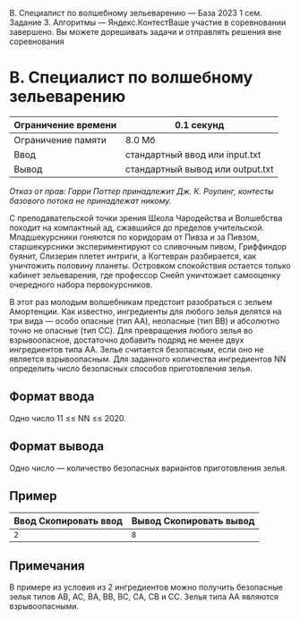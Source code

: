  B. Специалист по волшебному зельеварению — База 2023 1 сем. Задание 3\. Алгоритмы — Яндекс.КонтестВаше участие в соревновании завершено. Вы можете дорешивать задачи и отправлять решения вне соревнования


B. Специалист по волшебному зельеварению
========================================




| Ограничение времени | 0\.1 секунд |
| --- | --- |
| Ограничение памяти | 8\.0 Мб |
| Ввод | стандартный ввод или input.txt |
| Вывод | стандартный вывод или output.txt |






*Отказ от прав: Гарри Поттер принадлежит Дж. К. Роулинг, контесты базового потока не принадлежат никому.*


С преподавательской точки зрения Школа Чародейства и Волшебства походит на компактный ад, сжавшийся до пределов учительской. Младшекурсники гоняются по коридорам от Пивза и за Пивзом, старшекурсники экспериментируют со сливочным пивом, Гриффиндор буянит, Слизерин плетет интриги, а Когтевран разбирается, как уничтожить половину планеты. Островком спокойствия остается только кабинет зельеварения, где профессор Снейп уничтожает самооценку очередного набора первокурсников. 


В этот раз молодым волшебникам предстоит разобраться с зельем Амортенции. Как известно, ингредиенты для любого зелья делятся на три вида — особо опасные (тип AA), неопасные (тип BB) и абсолютно точно не опасные (тип CC). Для превращения любого зелья во взрывоопасное, достаточно добавить подряд не менее двух ингредиентов типа AA. Зелье считается безопасным, если оно не является взрывоопасным. Для заданного количества ингредиентов NN определить число безопасных способов приготовления зелья.




Формат ввода
------------




Одно число 11 ≤≤ NN ≤≤ 2020.




Формат вывода
-------------




Одно число — количество безопасных вариантов приготовления зелья.




Пример
------





| Ввод Скопировать ввод | Вывод Скопировать вывод |
| --- | --- |
| ``` 2  ``` | ``` 8  ``` |



Примечания
----------




В примере из условия из 2 ингредиентов можно получить безопасные зелья типов AB, AC, BA, BB, BC, CA, CB и CC. Зелья типа AA являются взрывоопасными.




